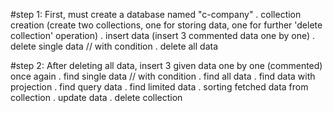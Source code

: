 #step 1: First, must create a database named "c-company"
    . collection creation   (create two collections, one for storing data, one for further 'delete collection' operation)
    . insert data (insert 3 commented data one by one)
    . delete single data  // with condition
    . delete all data
    
#step 2: After deleting all data, insert 3 given data one by one (commented) once again
    . find single data  // with condition
    . find all data
    . find data with projection
    . find query data
    . find limited data
    . sorting fetched data from collection
    . update data
    . delete collection



